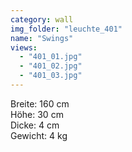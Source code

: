 ```yaml
---
category: wall
img_folder: "leuchte_401"
name: "Swings"
views:
  - "401_01.jpg"
  - "401_02.jpg"
  - "401_03.jpg"
---
```

	
Breite: 160 cm<br/>
Höhe: 30 cm<br/>
Dicke: 4 cm<br/>
Gewicht: 4 kg
	